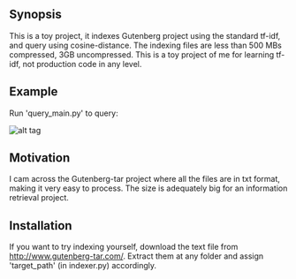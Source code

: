 ## Synopsis

This is a toy project, it indexes Gutenberg project using the standard tf-idf, and query using cosine-distance. The indexing files are less than 500 MBs compressed, 3GB uncompressed. This is a toy project of me for learning tf-idf, not production code in any level.

## Example
Run 'query_main.py' to query:

![alt tag](https://raw.githubusercontent.com/genehwung/gutenberg_indexer/capture.png)


## Motivation

I cam across the Gutenberg-tar project where all the files are in txt format, making it very easy to process. The size is adequately big for an information retrieval project. 

## Installation

If you want to try indexing yourself, download the text file from http://www.gutenberg-tar.com/. Extract them at any folder and assign 'target_path' (in indexer.py) accordingly.


